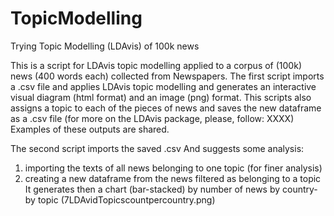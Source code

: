 # TopicModelling
Trying Topic Modelling (LDAvis) of 100k news

This is a script for LDAvis topic modelling applied to a corpus of (100k) news (400 words each) collected from Newspapers.
The first script imports a .csv file and applies LDAvis topic modelling and generates an interactive visual diagram (html format) and an image (png) format.
This scripts also assigns a topic to each of the pieces of news and saves the new dataframe as a .csv file
(for more on the LDAvis package, please, follow: XXXX) 
Examples of these outputs are shared. 

The second script imports the saved .csv 
And suggests some analysis: 
1) importing the texts of all news belonging to one topic (for finer analysis)
2) creating a new dataframe from the news filtered as belonging to a topic
It generates then a chart (bar-stacked) by number of news by country- by topic (7LDAvidTopicscountpercountry.png)
